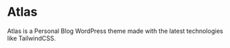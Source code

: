 # Atlas
Atlas is a Personal Blog WordPress theme made with the latest technologies like TailwindCSS.
